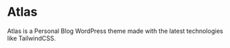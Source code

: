 # Atlas
Atlas is a Personal Blog WordPress theme made with the latest technologies like TailwindCSS.
